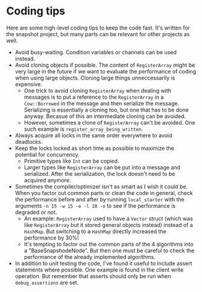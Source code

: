 
# Coding tips

Here are some high-level coding tips to keep the code fast. It's written for the snapshot project, but many parts can be relevant for other projects as well.

- Avoid busy-waiting. Condition variables or channels can be used instead.
- Avoid cloning objects if possible. The content of `RegisterArray` might be very large in the future if we want to evaluate the performance of coding when using large objects. Cloning large things unneccessarily is expensive.
    - One trick to avoid cloning `RegisterArray` when dealing with messages is to put a reference to the `RegisterArray` in a `Cow::Borrowed` in the message and then serialize the message. Serializing is essentially a cloning too, but one that has to be done anyway. Becasue of this an intermediate cloning can be avoided.
    - However, sometimes a clone of `RegisterArray` can't be avoided. One such example is `register_array_being_written`.
- Always acquire all locks in the same order everywhere to avoid deadlocks.
- Keep the locks locked as short time as possible to maximize the potential for concurrency.
    - Primitive types like `Int` can be copied.
    - Larger types like `RegisterArray` can be put into a message and serialized. After the serialization, the lock doesn't need to be acquired anymore.
- Sometimes the compiler/optimizer isn't as smart as I wish it could be. When you factor out common parts or clean the code in general, check the performance before and after by running `local_starter` with the arguments `-n 15 -w 15 -e -l 10 -o` to see if the performance is degraded or not.
    - An example: `RegisterArray` used to have a `Vector` struct (which was like `RegisterArray` but it stored general objects instead) instead of a `HashMap`. But switching to a `HashMap` directly increased the performance by 30%!
    - It's tempting to factor out the common parts of the 4 algorithms into a "BaseSnapshodeNode". But then one must be careful to check the performance of the already implemented algorithms.
- In addition to unit testing the code, I've found it useful to include assert statements where possible. One example is found in the client write operation. But remember that asserts should only be run when `debug_assertions` are set.
